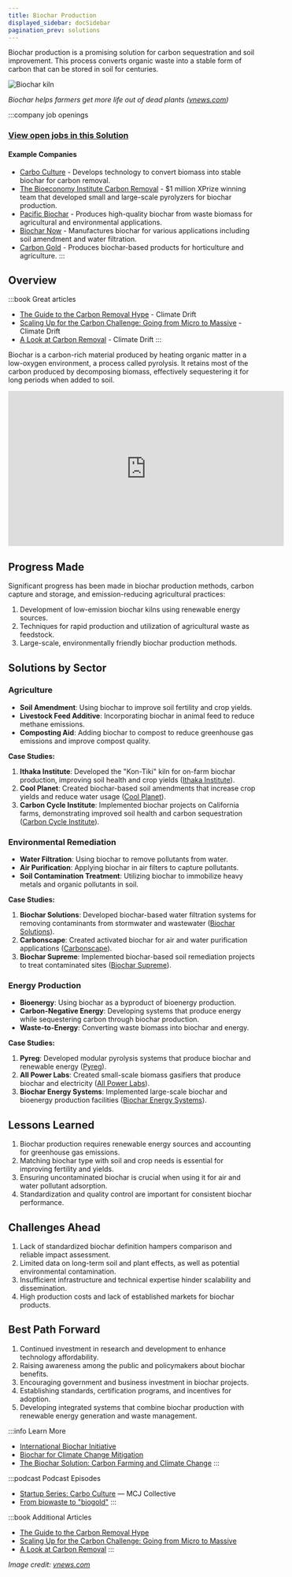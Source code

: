 ```yaml
---
title: Biochar Production
displayed_sidebar: docSidebar
pagination_prev: solutions
---
```


Biochar production is a promising solution for carbon sequestration and soil improvement. This process converts organic waste into a stable form of carbon that can be stored in soil for centuries.

![Biochar kiln](../static/img/biochar-kiln.jpg)

*Biochar helps farmers get more life out of dead plants ([vnews.com](https://www.vnews.com/Biochar-Demonstration-Offers-Alternative-to-Burn-Piles-46911424))*

:::company job openings
### [View open jobs in this Solution](https://climatebase.org/jobs?l=&q=&drawdown_solutions=Biochar+Production)
#### Example Companies
- [Carbo Culture](https://carboculture.com/) - Develops technology to convert biomass into stable biochar for carbon removal.
- [The Bioeconomy Institute Carbon Removal](https://www.biorenew.iastate.edu/) - $1 million XPrize winning team that developed small and large-scale pyrolyzers for biochar production.
- [Pacific Biochar](https://pacificbiochar.com/) - Produces high-quality biochar from waste biomass for agricultural and environmental applications.
- [Biochar Now](https://biocharnow.com/) - Manufactures biochar for various applications including soil amendment and water filtration.
- [Carbon Gold](https://www.carbongold.com/) - Produces biochar-based products for horticulture and agriculture.
:::

## Overview
:::book Great articles
- [The Guide to the Carbon Removal Hype](https://climatedrift.substack.com/p/the-guide-to-the-carbon-removal-hype) - Climate Drift
- [Scaling Up for the Carbon Challenge: Going from Micro to Massive](https://climatedrift.substack.com/p/scaling-up-for-the-carbon-challenge) - Climate Drift
- [A Look at Carbon Removal](https://climatedrift.substack.com/p/a-look-at-carbon-removal) - Climate Drift
:::



Biochar is a carbon-rich material produced by heating organic matter in a low-oxygen environment, a process called pyrolysis. It retains most of the carbon produced by decomposing biomass, effectively sequestering it for long periods when added to soil.

<iframe width="560" height="315" src="https://www.youtube-nocookie.com/embed/zFX1mOsg36w?si=H_P0WZ7XFclD1Nvg" title="YouTube video player" frameborder="0" allow="accelerometer; autoplay; clipboard-write; encrypted-media; gyroscope; picture-in-picture; web-share" allowfullscreen></iframe>

## Progress Made

Significant progress has been made in biochar production methods, carbon capture and storage, and emission-reducing agricultural practices:

1. Development of low-emission biochar kilns using renewable energy sources.
2. Techniques for rapid production and utilization of agricultural waste as feedstock.
3. Large-scale, environmentally friendly biochar production methods.

## Solutions by Sector

### Agriculture
- **Soil Amendment**: Using biochar to improve soil fertility and crop yields.
- **Livestock Feed Additive**: Incorporating biochar in animal feed to reduce methane emissions.
- **Composting Aid**: Adding biochar to compost to reduce greenhouse gas emissions and improve compost quality.

**Case Studies:**
1. **Ithaka Institute**: Developed the "Kon-Tiki" kiln for on-farm biochar production, improving soil health and crop yields ([Ithaka Institute](https://www.ithaka-institut.org/en/home)).
2. **Cool Planet**: Created biochar-based soil amendments that increase crop yields and reduce water usage ([Cool Planet](https://www.coolplanet.com/)).
3. **Carbon Cycle Institute**: Implemented biochar projects on California farms, demonstrating improved soil health and carbon sequestration ([Carbon Cycle Institute](https://www.carboncycle.org/)).

### Environmental Remediation
- **Water Filtration**: Using biochar to remove pollutants from water.
- **Air Purification**: Applying biochar in air filters to capture pollutants.
- **Soil Contamination Treatment**: Utilizing biochar to immobilize heavy metals and organic pollutants in soil.

**Case Studies:**
1. **Biochar Solutions**: Developed biochar-based water filtration systems for removing contaminants from stormwater and wastewater ([Biochar Solutions](https://biocharsolutions.com/)).
2. **Carbonscape**: Created activated biochar for air and water purification applications ([Carbonscape](https://www.carbonscape.com/)).
3. **Biochar Supreme**: Implemented biochar-based soil remediation projects to treat contaminated sites ([Biochar Supreme](https://www.biocharsupreme.com/)).

### Energy Production
- **Bioenergy**: Using biochar as a byproduct of bioenergy production.
- **Carbon-Negative Energy**: Developing systems that produce energy while sequestering carbon through biochar production.
- **Waste-to-Energy**: Converting waste biomass into biochar and energy.

**Case Studies:**
1. **Pyreg**: Developed modular pyrolysis systems that produce biochar and renewable energy ([Pyreg](https://www.pyreg.de/en/)).
2. **All Power Labs**: Created small-scale biomass gasifiers that produce biochar and electricity ([All Power Labs](http://www.allpowerlabs.com/)).
3. **Biochar Energy Systems**: Implemented large-scale biochar and bioenergy production facilities ([Biochar Energy Systems](https://www.biocharenergy.com/)).

## Lessons Learned

1. Biochar production requires renewable energy sources and accounting for greenhouse gas emissions.
2. Matching biochar type with soil and crop needs is essential for improving fertility and yields.
3. Ensuring uncontaminated biochar is crucial when using it for air and water pollutant adsorption.
4. Standardization and quality control are important for consistent biochar performance.

## Challenges Ahead

1. Lack of standardized biochar definition hampers comparison and reliable impact assessment.
2. Limited data on long-term soil and plant effects, as well as potential environmental contamination.
3. Insufficient infrastructure and technical expertise hinder scalability and dissemination.
4. High production costs and lack of established markets for biochar products.

## Best Path Forward

1. Continued investment in research and development to enhance technology affordability.
2. Raising awareness among the public and policymakers about biochar benefits.
3. Encouraging government and business investment in biochar projects.
4. Establishing standards, certification programs, and incentives for adoption.
5. Developing integrated systems that combine biochar production with renewable energy generation and waste management.

:::info Learn More
- [International Biochar Initiative](https://biochar-international.org/)
- [Biochar for Climate Change Mitigation](https://www.frontiersin.org/articles/10.3389/fclim.2021.631593/full)
- [The Biochar Solution: Carbon Farming and Climate Change](https://www.amazon.com/Biochar-Solution-Carbon-Farming-Climate/dp/0865716773)
:::

:::podcast Podcast Episodes
- [Startup Series: Carbo Culture](https://player.simplecast.com/10b86d33-6c0b-467c-91d1-2cced2ac2d58?dark=true&wmode=opaque) — MCJ Collective
- [From biowaste to "biogold"](https://embed.podcasts.apple.com/us/podcast/from-biowaste-to-biogold/id1593204897?i=1000565755759)
:::

:::book Additional Articles
- [The Guide to the Carbon Removal Hype](https://climatedrift.substack.com/p/the-guide-to-the-carbon-removal-hype)
- [Scaling Up for the Carbon Challenge: Going from Micro to Massive](https://climatedrift.substack.com/p/scaling-up-for-the-carbon-challenge)
- [A Look at Carbon Removal](https://climatedrift.substack.com/p/a-look-at-carbon-removal)
:::

*Image credit: [vnews.com](https://www.vnews.com/Biochar-Demonstration-Offers-Alternative-to-Burn-Piles-46911424)*
